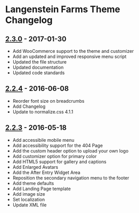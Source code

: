 # Langenstein Farms Theme Changelog

## [2.3.0] - 2017-01-30
* Add WooCommerce support to the theme and customizer
* Add an updated and improved responsive menu script
* Updated the file structure
* Updated documentation
* Updated code standards

## [2.2.4] - 2016-06-08
* Reorder font size on breadcrumbs
* Add Changelog
* Update to normalize.css 4.1.1

## [2.2.3] - 2016-05-18
* Add accessibile mobile menu
* Add accessibility support for the 404 Page
* Add the custom header option to upload your own logo
* Add customizer option for primary color
* Add HTML5 support for gallery and captions
* Add Enlarged Avatars
* Add the After Entry Widget Area
* Reposition the secondary navigation menu to the footer
* Add theme defaults
* Add Landing Page template
* Add image size
* Set localization
* Update XML file

[2.3.0]: https://github.com/copyblogger/langenstein-farms/compare/2.2.4...2.3.0
[2.2.4]: https://github.com/copyblogger/langenstein-farms/compare/2.2.3...2.2.4
[2.2.3]: https://github.com/copyblogger/langenstein-farms/compare/014deb3689323b7bbd4ddbfff4f5f9279a38f741...2.2.3
